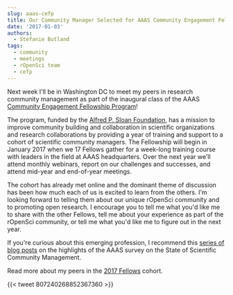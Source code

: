 ```yaml
---
slug: aaas-cefp
title: Our Community Manager Selected for AAAS Community Engagement Fellowship Program
date: '2017-01-03'
authors:
  - Stefanie Butland
tags:
  - community
  - meetings
  - rOpenSci team
  - cefp
---
```



Next week I'll be in Washington DC to meet my peers in research community management as part of the inaugural class of the AAAS [Community Engagement Fellowship Program](https://www.cscce.org/cefp/)!

The program, funded by the [Alfred P. Sloan Foundation](https://sloan.org/), has a mission to improve community building and collaboration in scientific organizations and research collaborations by providing a year of training and support to a cohort of scientific community managers. The Fellowship will begin in January 2017 when we 17 Fellows gather for a week-long training course with leaders in the field at AAAS headquarters. Over the next year we'll attend monthly webinars, report on our challenges and successes, and attend mid-year and end-of-year meetings.

The cohort has already met online and the dominant theme of discussion has been how much each of us is excited to learn from the others. I'm looking forward to telling them about our unique rOpenSci community and to promoting open research. I encourage you to tell me what you'd like me to share with the other Fellows, tell me about your experience as part of the rOpenSci community, or tell me what you'd like me to figure out in the next year.

If you're curious about this emerging profession, I recommend this [series of blog posts](https://www.cscce.org/tag/state-of-scientific-community-management/) on the highlights of the AAAS survey on the State of Scientific Community Management.

Read more about my peers in the [2017 Fellows](https://www.cscce.org/2016/12/05/introducing-the-2017-community-engagement-fellows/) cohort.



{{< tweet 807240268852367360 >}}
